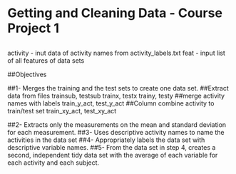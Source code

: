 # Getting and Cleaning Data - Course Project 1

##
activity - inut data of activity names from activity_labels.txt
feat - input list of all features of data sets

##Objectives

##1- Merges the training and the test sets to create one data set.
##Extract data from files
trainsub, testsub
trainx, testx
trainy, testy
##merge activity names with labels
train_y_act, test_y_act
##Column combine activity to train/test set
train_xy_act, test_xy_act


##2- Extracts only the measurements on the mean and standard deviation for each measurement. 
##3- Uses descriptive activity names to name the activities in the data set
##4- Appropriately labels the data set with descriptive variable names. 
##5- From the data set in step 4, creates a second, independent tidy data set with the average of each variable for each activity and each subject.


